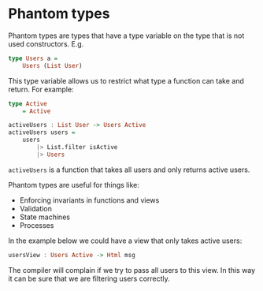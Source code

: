 # Phantom types

Phantom types are types that have a type variable on the type that is not used constructors. E.g.

```haskell
type Users a =
	Users (List User)
```

This type variable allows us to restrict what type a function can take and return. For example:

```haskell
type Active
	= Active

activeUsers : List User -> Users Active
activeUsers users =
	users
		|> List.filter isActive
		|> Users
```

`activeUsers` is a function that takes all users and only returns active users.

Phantom types are useful for things like:

- Enforcing invariants in functions and views
- Validation
- State machines
- Processes

In the example below we could have a view that only takes active users:

```haskell
usersView : Users Active -> Html msg
```

The compiler will complain if we try to pass all users to this view. In this way it can be sure that we are filtering users correctly.
